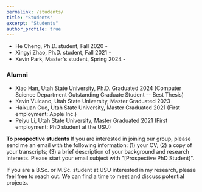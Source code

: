 ```yaml
---
permalink: /students/
title: "Students"
excerpt: "Students"
author_profile: true
---
```


<!-- ### Students -->

- He Cheng, Ph.D. student, Fall 2020 -
- Xingyi Zhao, Ph.D. student, Fall 2021 -
- Kevin Park, Master's student, Spring 2024 - 


### Alumni 
- Xiao Han, Utah State University, Ph.D. Graduated 2024 (Computer Science Department Outstanding Graduate Student -- Best Thesis) 
- Kevin Vulcano, Utah State University, Master Graduated 2023
- Haixuan Guo, Utah State University, Master Graduated 2021 (First employment: Apple Inc.)
- Peiyu Li, Utah State University, Master Graduated 2021 (First employment: PhD student at the USU)



**To prospective students**
If you are interested in joining our group, please send me an email with the following information: (1) your CV; (2) a copy of your transcripts; (3) a brief description of your background and research interests. Please start your email subject with "[Prospective PhD Student]".

If you are a B.Sc. or M.Sc. student at USU interested in my research, please feel free to reach out. We can find a time to meet and discuss potential projects.
